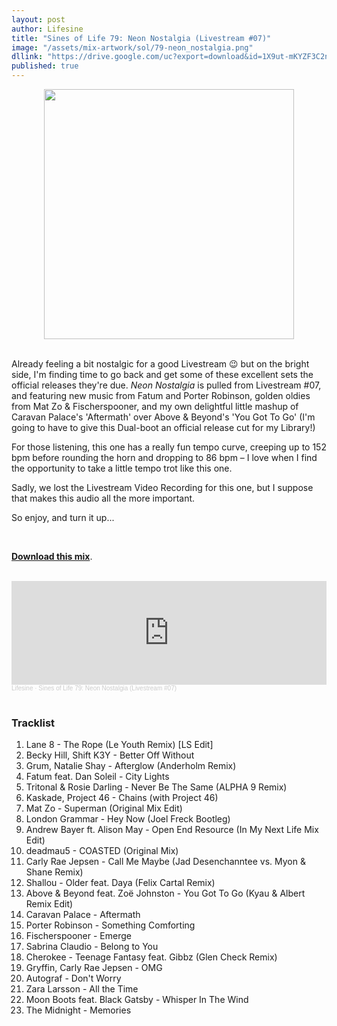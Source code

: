 ```yaml
---
layout: post
author: Lifesine
title: "Sines of Life 79: Neon Nostalgia (Livestream #07)"
image: "/assets/mix-artwork/sol/79-neon_nostalgia.png"
dllink: "https://drive.google.com/uc?export=download&id=1X9ut-mKYZF3C2n0FsC8ifd7CQVTEi4uR"
published: true
---
```


<div style="text-align:center"><img src="{{ page.image }}" width="400px" height="auto" /></div>
<br>

Already feeling a bit nostalgic for a good Livestream 😉 but on the bright side, I'm finding time to go back and get some of these excellent sets the official releases they're due. _Neon Nostalgia_ is pulled from Livestream #07, and featuring new music from Fatum and Porter Robinson, golden oldies from Mat Zo & Fischerspooner, and my own delightful little mashup of Caravan Palace's 'Aftermath' over Above & Beyond's 'You Got To Go' (I'm going to have to give this Dual-boot an official release cut for my Library!)

For those listening, this one has a really fun tempo curve, creeping up to 152 bpm before rounding the horn and dropping to 86 bpm – I love when I find the opportunity to take a little tempo trot like this one.

Sadly, we lost the Livestream Video Recording for this one, but I suppose that makes this audio all the more important.

So enjoy, and turn it up...

<br>

<a href=" {{ page.dllink }} " target="_blank">**Download this mix**</a>.

<br>

<iframe width="100%" height="166" scrolling="no" frameborder="no" allow="autoplay" src="https://w.soundcloud.com/player/?url=https%3A//api.soundcloud.com/tracks/904670263&color=%23e651c5&auto_play=false&hide_related=false&show_comments=true&show_user=true&show_reposts=false&show_teaser=true"></iframe><div style="font-size: 10px; color: #cccccc;line-break: anywhere;word-break: normal;overflow: hidden;white-space: nowrap;text-overflow: ellipsis; font-family: Interstate,Lucida Grande,Lucida Sans Unicode,Lucida Sans,Garuda,Verdana,Tahoma,sans-serif;font-weight: 100;"><a href="https://soundcloud.com/lifesine" title="Lifesine" target="_blank" style="color: #cccccc; text-decoration: none;">Lifesine</a> · <a href="https://soundcloud.com/lifesine/sines-of-life-79" title="Sines of Life 79: Neon Nostalgia (Livestream #07)" target="_blank" style="color: #cccccc; text-decoration: none;">Sines of Life 79: Neon Nostalgia (Livestream #07)</a></div>

<br>


### Tracklist

01. Lane 8 - The Rope (Le Youth Remix) [LS Edit]
02. Becky Hill, Shift K3Y - Better Off Without
03. Grum, Natalie Shay - Afterglow (Anderholm Remix)
04. Fatum feat. Dan Soleil - City Lights
05. Tritonal & Rosie Darling - Never Be The Same (ALPHA 9 Remix)
06. Kaskade, Project 46 - Chains (with Project 46)
07. Mat Zo - Superman (Original Mix Edit)
08. London Grammar - Hey Now (Joel Freck Bootleg)
09. Andrew Bayer ft. Alison May - Open End Resource (In My Next Life Mix Edit)
10. deadmau5 - COASTED (Original Mix)
11. Carly Rae Jepsen - Call Me Maybe (Jad Desenchanntee vs. Myon & Shane Remix)
12. Shallou - Older feat. Daya (Felix Cartal Remix)
13. Above & Beyond feat. Zoë Johnston - You Got To Go (Kyau & Albert Remix Edit)
14. Caravan Palace - Aftermath
15. Porter Robinson - Something Comforting
16. Fischerspooner - Emerge
17. Sabrina Claudio - Belong to You
18. Cherokee - Teenage Fantasy feat. Gibbz (Glen Check Remix)
19. Gryffin, Carly Rae Jepsen - OMG
20. Autograf - Don't Worry
21. Zara Larsson - All the Time
22. Moon Boots feat. Black Gatsby - Whisper In The Wind
23. The Midnight - Memories


<br>
